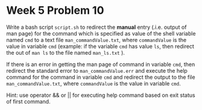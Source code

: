 # Week 5 Problem 10

Write a bash script ` script.sh ` to redirect the **manual** entry (.i.e. output of man page) for the command which is specified as value of the shell variable named ` cmd ` to a text file ` man_commandValue.txt `, where ` commandValue ` is the value in variable ` cmd ` (example: if the variable ` cmd ` has value ` ls `, then redirect the out of `man ls` to the file named ` man_ls.txt ` ).

If there is an error in getting the man page of command in variable ` cmd `, then redirect the standard error to ` man_commandValue.err ` and execute the help command for the command in variable ` cmd ` and redirect the output to the file ` man_commandValue.txt `, where ` commandValue ` is the value in variable ` cmd `.

Hint: use operator && or || for executing help command based on exit status of first command.